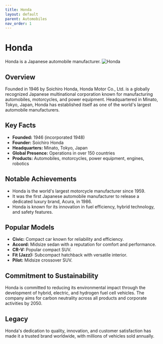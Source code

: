 ```yaml
---
title: Honda
layout: default
parent: Automobiles
nav_order: 1
---
```


# Honda

Honda is a Japanese automobile manufacturer.
![Honda](/docs/automobiles/Honda/Honda.png)

## Overview

Founded in 1946 by Soichiro Honda, Honda Motor Co., Ltd. is a globally recognized Japanese multinational corporation known for manufacturing automobiles, motorcycles, and power equipment. Headquartered in Minato, Tokyo, Japan, Honda has established itself as one of the world's largest automobile manufacturers.

## Key Facts

- **Founded:** 1946 (incorporated 1948)
- **Founder:** Soichiro Honda
- **Headquarters:** Minato, Tokyo, Japan
- **Global Presence:** Operations in over 150 countries
- **Products:** Automobiles, motorcycles, power equipment, engines, robotics

## Notable Achievements

- Honda is the world's largest motorcycle manufacturer since 1959.
- It was the first Japanese automobile manufacturer to release a dedicated luxury brand, Acura, in 1986.
- Honda is known for its innovation in fuel efficiency, hybrid technology, and safety features.

## Popular Models

- **Civic:** Compact car known for reliability and efficiency.
- **Accord:** Midsize sedan with a reputation for comfort and performance.
- **CR-V:** Popular compact SUV.
- **Fit (Jazz):** Subcompact hatchback with versatile interior.
- **Pilot:** Midsize crossover SUV.

## Commitment to Sustainability

Honda is committed to reducing its environmental impact through the development of hybrid, electric, and hydrogen fuel cell vehicles. The company aims for carbon neutrality across all products and corporate activities by 2050.

## Legacy

Honda's dedication to quality, innovation, and customer satisfaction has made it a trusted brand worldwide, with millions of vehicles sold annually.